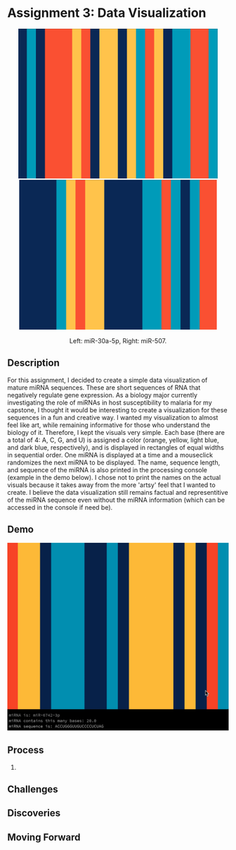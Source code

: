 # Assignment 3: Data Visualization

<p align="center">
  <img src="miRNA1.png" height="340">
  <img src="miRNA2.png" height="340">
</p>

<p align="center">
  Left: miR-30a-5p, Right: miR-507.
</p>

## Description
For this assignment, I decided to create a simple data visualization of mature miRNA sequences. These are short sequences of RNA that negatively regulate gene expression. As a biology major currently investigating the role of miRNAs in host susceptibility to malaria for my capstone, I thought it would be interesting to create a visualization for these sequences in a fun and creative way. I wanted my visualization to almost feel like art, while remaining informative for those who understand the biology of it. Therefore, I kept the visuals very simple. Each base (there are a total of 4: A, C, G, and U) is assigned a color (orange, yellow, light blue, and dark blue, respectively), and is displayed in rectangles of equal widths in sequential order. One miRNA is displayed at a time and a mouseclick randomizes the next miRNA to be displayed. The name, sequence length, and sequence of the miRNA is also printed in the processing console (example in the demo below). I chose not to print the names on the actual visuals because it takes away from the more 'artsy' feel that I wanted to create. I believe the data visualization still remains factual and representitive of the miRNA sequence even without the miRNA information (which can be accessed in the console if need be).

## Demo
<p align="center">
  <img src="miRNA_example.gif" width="520">
</p>

## Process
1. 

## Challenges

## Discoveries

## Moving Forward

